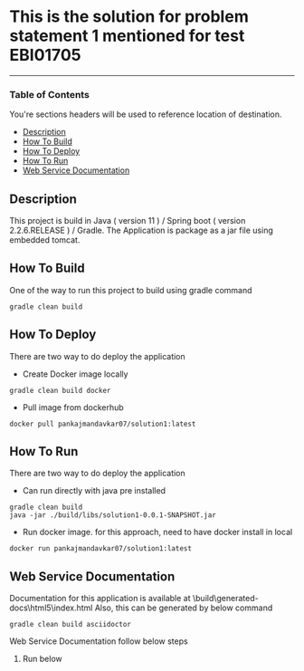# This is the solution for problem statement 1 mentioned for test EBI01705

---
### Table of Contents
You're sections headers will be used to reference location of destination.
- [Description](#description)
- [How To Build](#how-to-build)
- [How To Deploy](#how-to-deploy)
- [How To Run](#how-to-run)
- [Web Service Documentation](#web-service-documentation)

## Description

This project is build in Java ( version 11 ) / Spring boot ( version 2.2.6.RELEASE ) / Gradle. The Application is package as a jar file using embedded tomcat.

## How To Build

One of the way to run this project to build using gradle command

```shell
gradle clean build
```

## How To Deploy

There are two way to do deploy the application
* Create Docker image locally
	
```shell
gradle clean build docker
```
	
* Pull image from dockerhub
	
```shell
docker pull pankajmandavkar07/solution1:latest
```

## How To Run

There are two way to do deploy the application
* Can run directly with java pre installed
	
```shell
gradle clean build
java -jar ./build/libs/solution1-0.0.1-SNAPSHOT.jar
```
	
* Run docker image. for this approach, need to have docker install in local
	
```shell
docker run pankajmandavkar07/solution1:latest
```

## Web Service Documentation

Documentation for this application is available at \build\generated-docs\html5\index.html
Also, this can be generated by below command

```shell
gradle clean build asciidoctor
```

Web Service Documentation follow below steps
1.	Run below